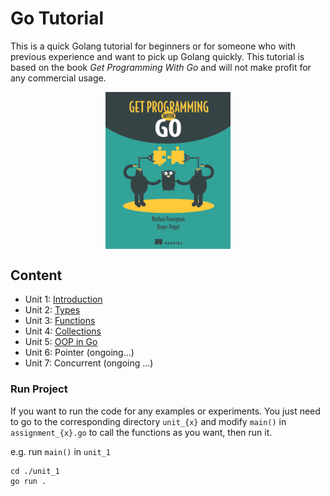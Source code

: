 # Go Tutorial

This is a quick Golang tutorial for beginners or for someone who with previous experience and want to pick up Golang quickly. This tutorial is based on the book *Get Programming With Go* and will not make profit for any commercial usage.

<img src="images/cover.png" alt="cover" width="200" style="display: block; margin: auto;">

## Content
* Unit 1: [Introduction](./unit_1/readme.md)
* Unit 2: [Types](./unit_2/readme.md)
* Unit 3: [Functions](./unit_3/readme.md)
* Unit 4: [Collections](./unit_4/readme.md)
* Unit 5: [OOP in Go](./unit_5/readme.md)
* Unit 6: Pointer (ongoing...)
* Unit 7: Concurrent (ongoing ...)

### Run Project
If you want to run the code for any examples or experiments. You just need to go to the corresponding directory `unit_{x}` and modify  `main()` in `assignment_{x}.go` to call the functions as you want, then run it.

e.g. run `main()` in `unit_1`

```
cd ./unit_1
go run . 
```

